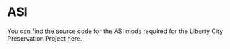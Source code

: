# ASI

You can find the source code for the ASI mods required for the Liberty City Preservation Project here.
